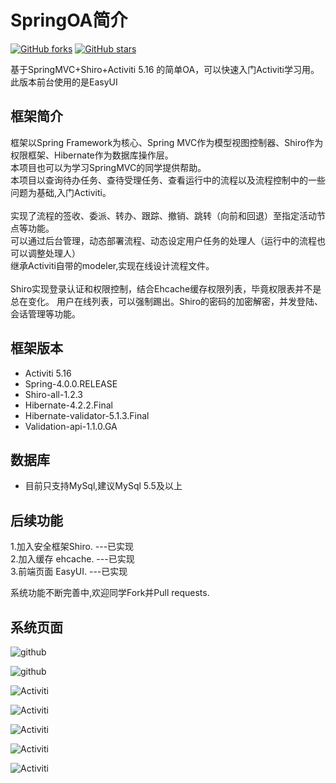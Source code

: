 SpringOA简介
========

[![GitHub forks](https://img.shields.io/github/forks/zhaoml529/SpringMVC-Activiti5.16-Shiro.svg?style=social&label=Fork)](https://github.com/zhaoml529/SpringMVC-Activiti5.16-Shiro/tree/EasyUI)
[![GitHub stars](https://img.shields.io/github/stars/zhaoml529/SpringMVC-Activiti5.16-Shiro.svg?style=social&label=Star)](https://github.com/zhaoml529/SpringMVC-Activiti5.16-Shiro/tree/EasyUI)

基于SpringMVC+Shiro+Activiti 5.16 的简单OA，可以快速入门Activiti学习用。
此版本前台使用的是EasyUI

框架简介
--------
框架以Spring Framework为核心、Spring MVC作为模型视图控制器、Shiro作为权限框架、Hibernate作为数据库操作层。<br>
本项目也可以为学习SpringMVC的同学提供帮助。<br>
本项目以查询待办任务、查待受理任务、查看运行中的流程以及流程控制中的一些问题为基础,入门Activiti。<br><br>
实现了流程的签收、委派、转办、跟踪、撤销、跳转（向前和回退）至指定活动节点等功能。<br>
可以通过后台管理，动态部署流程、动态设定用户任务的处理人（运行中的流程也可以调整处理人）<br>
继承Activiti自带的modeler,实现在线设计流程文件。<br><br>
Shiro实现登录认证和权限控制，结合Ehcache缓存权限列表，毕竟权限表并不是总在变化。
用户在线列表，可以强制踢出。Shiro的密码的加密解密，并发登陆、会话管理等功能。

框架版本
--------
<ul>
<li>Activiti 5.16</li>
<li>Spring-4.0.0.RELEASE</li>
<li>Shiro-all-1.2.3</li>
<li>Hibernate-4.2.2.Final</li>
<li>Hibernate-validator-5.1.3.Final</li>
<li>Validation-api-1.1.0.GA</li>
</ul>

数据库
-------
<ul>
<li>目前只支持MySql,建议MySql 5.5及以上</li>
</ul>


后续功能
--------
1.加入安全框架Shiro. ---已实现<br>
2.加入缓存 ehcache.  ---已实现<br>
3.前端页面 EasyUI.   ---已实现<br>

系统功能不断完善中,欢迎同学Fork并Pull requests.

系统页面
--------
![github](https://raw.githubusercontent.com/zhaoml529/SpringOA/EasyUI/WebContent/images/git_main.jpg "github")

![github](https://raw.githubusercontent.com/zhaoml529/SpringOA/EasyUI/WebContent/images/git_index.jpg "github") 

![Activiti](https://git.oschina.net/uploads/images/2017/0520/203120_d1a09cc1_477149.jpeg "流程定义") 

![Activiti](https://git.oschina.net/uploads/images/2017/0520/203219_7a619315_477149.jpeg "流程设计")

![Activiti](https://git.oschina.net/uploads/images/2017/0520/203249_1f4bd714_477149.jpeg "任务处理人")

![Activiti](https://git.oschina.net/uploads/images/2017/0520/203326_7d4f137b_477149.jpeg "流程跟踪")
    
![Activiti](https://git.oschina.net/uploads/images/2017/0520/203347_5b7ea002_477149.jpeg "待办任务")